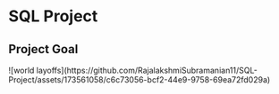 <h1>SQL Project</h1>

<h2>Project Goal</h2>
![world layoffs](https://github.com/RajalakshmiSubramanian11/SQL-Project/assets/173561058/c6c73056-bcf2-44e9-9758-69ea72fd029a)


